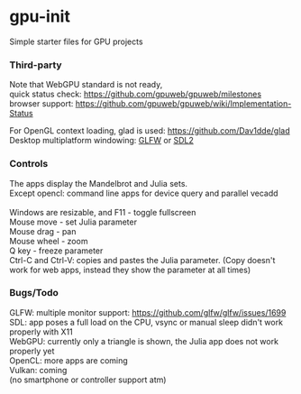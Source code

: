 
# gpu-init

Simple starter files for GPU projects

### Third-party

Note that WebGPU standard is not ready,<br/>
quick status check: https://github.com/gpuweb/gpuweb/milestones <br/>
browser support: https://github.com/gpuweb/gpuweb/wiki/Implementation-Status <br/>

For OpenGL context loading, glad is used: https://github.com/Dav1dde/glad <br/>
Desktop multiplatform windowing: [GLFW](https://www.glfw.org/) or [SDL2](https://www.libsdl.org/) <br/>

### Controls

The apps display the Mandelbrot and Julia sets.<br/>
Except opencl: command line apps for device query and parallel vecadd<br/>
<br/>
Windows are resizable, and F11 - toggle fullscreen<br/>
Mouse move  - set Julia parameter<br/>
Mouse drag  - pan<br/>
Mouse wheel - zoom<br/>
Q key - freeze parameter<br/>
Ctrl-C and Ctrl-V: copies and pastes the Julia parameter. (Copy doesn't work for web apps, instead they show the parameter at all times)

### Bugs/Todo

GLFW: multiple monitor support: https://github.com/glfw/glfw/issues/1699 <br/>
SDL: app poses a full load on the CPU, vsync or manual sleep didn't work properly with X11<br/>
WebGPU: currently only a triangle is shown, the Julia app does not work properly yet<br/>
OpenCL: more apps are coming<br/>
Vulkan: coming<br/>
(no smartphone or controller support atm)
